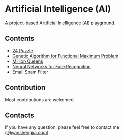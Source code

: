 # Artificial Intelligence (AI)

A project-based Artificial Intelligence (AI) playground.

## Contents

* [24 Puzzle](https://github.com/yanshengjia/artificial-intelligence/tree/master/24-puzzle)
* [Genetic Algorithm for Functional Maximum Problem](https://github.com/yanshengjia/artificial-intelligence/tree/master/genetic-algorithm-for-functional-maximum-problem)
* [Million Queens](https://github.com/yanshengjia/artificial-intelligence/tree/master/million-queens)
* [Neural Networks for Face Recognition](https://github.com/yanshengjia/artificial-intelligence/tree/master/neural-networks-for-face-recognition)
* Email Spam Filter

## Contribution

Most contributions are welcomed.

## Contacts

If you have any question, please feel free to contact me (i@yanshengjia.com).